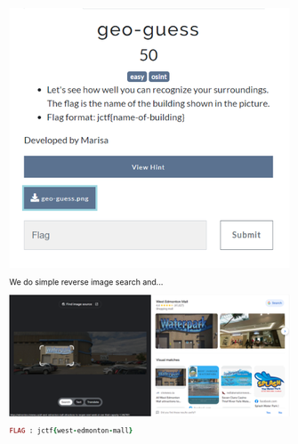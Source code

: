 ![](../Images/Pasted%20image%2020230419172502.png)

We do simple reverse image search and...

![](../Images/Pasted%20image%2020230419172921.png)

```ruby
FLAG : jctf{west-edmonton-mall}
```